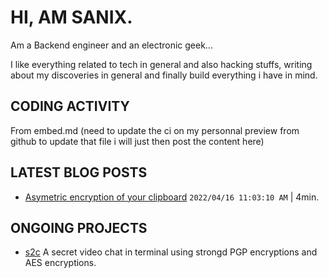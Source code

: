 # HI, AM SANIX.

Am a Backend engineer and an electronic geek...

I like everything related to tech in general and also hacking stuffs, writing about my discoveries in general and finally build everything i have in mind.

## CODING ACTIVITY

From embed.md (need to update the ci on my personnal preview from github to update that file i will just then post the content here)

## LATEST BLOG POSTS

- [Asymetric encryption of your clipboard](/blogs/asymetric-encryption-of-your-clipboard) `2022/04/16 11:03:10 AM` | 4min.


## ONGOING PROJECTS

- [s2c](https://github.com/sanix-darker/s2c) A secret video chat in terminal using strongd PGP encryptions and AES encryptions.
